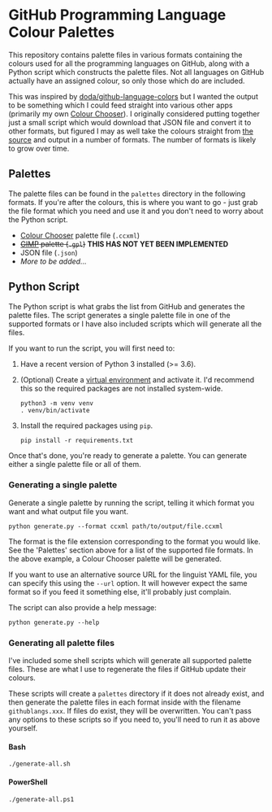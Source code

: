 # GitHub Programming Language Colour Palettes

This repository contains palette files in various formats containing the colours used for all the programming languages on GitHub, along with a Python script which constructs the palette files. Not all languages on GitHub actually have an assigned colour, so only those which do are included.

This was inspired by [doda/github-language-colors](https://github.com/doda/github-language-colors) but I wanted the output to be something which I could feed straight into various other apps (primarily my own [Colour Chooser][cc]). I originally considered putting together just a small script which would download that JSON file and convert it to other formats, but figured I may as well take the colours straight from [the source](https://github.com/github/linguist/blob/master/lib/linguist/languages.yml) and output in a number of formats. The number of formats is likely to grow over time.

## Palettes

The palette files can be found in the `palettes` directory in the following formats. If you're after the colours, this is where you want to go - just grab the file format which you need and use it and you don't need to worry about the Python script.

 - [Colour Chooser][cc] palette file (`.ccxml`)
 - ~~[GIMP](https://www.gimp.org/) palette (`.gpl`)~~ **THIS HAS NOT YET BEEN IMPLEMENTED**
 - JSON file (`.json`)
 - *More to be added...*

## Python Script

The Python script is what grabs the list from GitHub and generates the palette files. The script generates a single palette file in one of the supported formats or I have also included scripts which will generate all the files.

If you want to run the script, you will first need to:

 1. Have a recent version of Python 3 installed (>= 3.6).
 2. (Optional) Create a [virtual environment](https://docs.python.org/3.7/tutorial/venv.html) and activate it. I'd recommend this so the required packages are not installed system-wide.  
    
        python3 -m venv venv
        . venv/bin/activate

 3. Install the required packages using `pip`.  
    
        pip install -r requirements.txt

Once that's done, you're ready to generate a palette. You can generate either a single palette file or all of them.

### Generating a single palette

Generate a single palette by running the script, telling it which format you want and what output file you want.

    python generate.py --format ccxml path/to/output/file.ccxml

The format is the file extension corresponding to the format you would like. See the 'Palettes' section above for a list of the supported file formats. In the above example, a Colour Chooser palette will be generated.

If you want to use an alternative source URL for the linguist YAML file, you can specify this using the `--url` option. It will however expect the same format so if you feed it something else, it'll probably just complain.

The script can also provide a help message:

    python generate.py --help

### Generating all palette files

I've included some shell scripts which will generate all supported palette files. These are what I use to regenerate the files if GitHub update their colours.

These scripts will create a `palettes` directory if it does not already exist, and then generate the palette files in each format inside with the filename `githublangs.xxx`. If files do exist, they will be overwritten. You can't pass any options to these scripts so if you need to, you'll need to run it as above yourself.

#### Bash

    ./generate-all.sh

#### PowerShell

    ./generate-all.ps1


[cc]: https://markembling.info/2010/12/colour-chooser